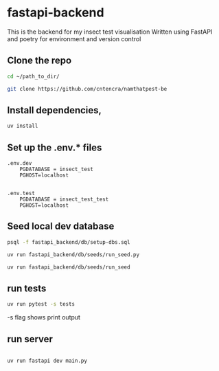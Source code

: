 
# fastapi-backend
This is the backend for my insect test visualisation
Written using FastAPI and poetry for environment and version control

## Clone the repo
```bash
cd ~/path_to_dir/

git clone https://github.com/cntencra/namthatpest-be
``` 
## Install dependencies, 
```bash
uv install
```

## Set up the .env.* files
```
.env.dev
    PGDATABASE = insect_test
    PGHOST=localhost
    

.env.test
    PGDATABASE = insect_test_test
    PGHOST=localhost
```

## Seed local dev database
```bash
psql -f fastapi_backend/db/setup-dbs.sql

uv run fastapi_backend/db/seeds/run_seed.py
```


```bash
uv run fastapi_backend/db/seeds/run_seed
```


## run tests
```bash
uv run pytest -s tests
```

-s flag shows print output



## run server
```bash

uv run fastapi dev main.py
```

